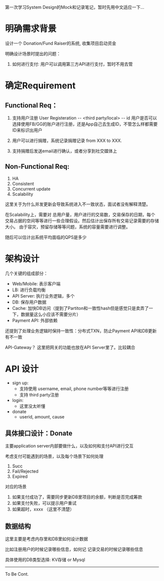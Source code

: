 第一次学习System Design的Mock和记录笔记，暂时先用中文适应一下...

# 明确需求背景
设计一个 Donation/Fund Raiser的系统, 收集项目启动资金

明确设计场景时提出的问题：
1. 如何进行支付: 用户可以调用第三方API进行支付，暂时不用去管


# 确定Requirement
## Functional Req：

1. 支持用户注册 User Registeration -- <third party/local> -- id
用户是否可以选择使用FB/GG的账户进行注册，还是App自己去生成ID，不管怎么样都需要ID来标识出用户

2. 用户可以进行捐赠，系统记录捐赠记录 from XXX to XXX. 

3. 支持捐赠后发送email进行确认，或者分享到社交媒体上

## Non-Functional Req:

1. HA
2. Consistent
3. Concurrent update
4. Scalability

这里关于为什么并发更新会导致系统进入不一致状态，面试者没有解释清楚。

在Scalability上，需要对 总用户量，用户进行的交易数，交易保存的日期，每个交易占据的空间等等进行一些合理假设。然后估计出保存所有交易记录需要的存储大小。
由于容灾，预留存储等等问题，系统的容量需要进行调整。

随后可以估计出系统平均面临的QPS是多少

# 架构设计

几个关键的组成部分：
- Web/Mobile: 表示客户端
- LB: 进行负载均衡
- API Server: 执行业务逻辑，多个
- DB: 保存用户数据
- Cache: 加快DB访问（提到了Partiton和一致性hash但是感觉只是卖弄了一下，数据量这么小应该不需要分片）
- Payment API: 外部依赖

还提到了处理业务逻辑时保持一致性：分布式TXN，防止Payment API和DB更新有不一致

API-Gateway？ 这里把网关的功能也放在API Server里了。比较耦合

# API 设计

- sign up: 
  - 支持使用 username, email, phone number等等进行注册
  - 支持 third party注册
- login:
  - 这里没太听懂
- donate
  - userid, amount, cause

## 具体接口设计：Donate

主要application server内部要做什么，以及如何和支付API进行交互

考虑支付可能遇到的场景，以及每个场景下如何处理
1. Succ
2. Fail/Rejected
3. Expired

对应的场景
1. 如果支付成功了，需要同步更新DB里项目的余额，判断是否完成筹款
2. 如果支付失败，可以提示用户重试
3. 如果超时，xxxx （这里不清楚）

## 数据结构
这里主要是考虑内存里和DB里如何设计数据

比如注册用户的时候记录哪些信息，如何记
记录交易的时候记录哪些信息

具体使用的DB类型选择: KV存储 or Mysql

---

To Be Cont.
